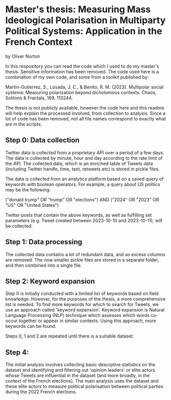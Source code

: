 # Master's thesis: Measuring Mass Ideological Polarisation in Multiparty Political Systems: Application in the French Context
by Oliver Norton 

In this respository you can read the code which I used to do my master's thesis. Sensitive information has been removed. The code used here is a combination of my own code, and some from a toolkit published by:

Martin-Gutierrez, S., Losada, J. C., & Benito, R. M. (2023). Multipolar social systems: Measuring polarization beyond dichotomous contexts. Chaos, Solitons & Fractals, 169, 113244.

The thesis is not publicly available, however the code here and this readme will help explain the processed involved, from collection to analysis. Since a lot of code has been removed, not all file names correspond to exactly what are in the scripts. 

## Step 0: Data collection

Twitter data is collected from a proprietary API over a period of a few days. The data is collected by minute, hour and day according to the rate limit of the API. The collected data, which is an enriched table of Tweets data (including Twitter handle, time, text, retweets etc) is stored in pickle files.

The data is collected from an analytics platform based on a saved query of keywords with boolean operators. For example, a query about US politics may be the following:

("donald trump" OR "trump" OR "elections") AND ("2024" OR "2023" OR "US" OR "United States")

Twitter posts that contain the above keywords, as well as fulfilling set parameters (e.g. Tweet created between 2023-10-10 and 2023-10-11), will be collected.

## Step 1: Data processing 

The collected data contains a lot of redundant data, and so excess columns are removed. The now smaller pickle files are stored in a separate folder, and then combined into a single file.

## Step 2: Keyword expansion 

Step 0 is initially conducted with a limited list of keywords based on field knowledge. However, for the purposes of the thesis, a more comprehensive list is needed. To find more keywords for which to search for Tweets, we use an approach called 'keyword expansion'. Keyword expansion is Natural Language Processing (NLP) technique which assesses which words co-occur together or appear in similar contexts. Using this approach, more keywords can be found.

Steps 0, 1 and 2 are repeated until there is a suitable dataset.

## Step 4: 

The initial analysis involves collecting basic descrptive statistics on the dataset and identifying and filtering out 'opinion leaders' or elite actors whose Tweets are influential in the dataset (and more broadly, in the context of the French elections). The main analysis uses the dataset and these elite actors to measure political polarisation between political parties during the 2022 French elections. 











